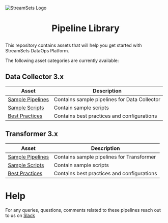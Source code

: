 ![StreamSets Logo](images/Full%20Color%20Transparent.png)

<h1><p align="center">Pipeline Library</p></h1>

This repository contains assets that will help you get started with StreamSets DataOps Platform.  

The following asset categories are currently available:

## Data Collector 3.x

| Asset            | Description     |
| --------------- | --------------- |
| [Sample Pipelines](./datacollector/sample-pipelines) | Contains sample pipelines for Data Collector |
| [Sample Scripts](./datacollector/sample-scripts) | Contain sample scripts |
| [Best Practices](./datacollector/best-practices) | Contains best practices and configurations |

## Transformer 3.x

| Asset            | Description     |
| --------------- | --------------- |
| [Sample Pipelines](./transformer/sample-pipelines) | Contains sample pipelines for Transformer |
| [Sample Scripts](./transformer/sample-scripts) | Contain sample scripts |
| [Best Practices](./transformer/best-practices) | Contains best practices and configurations |

# Help

For any queries, questions, comments related to these pipelines reach out to us on [Slack](https://streamsetters-slack.herokuapp.com/)
